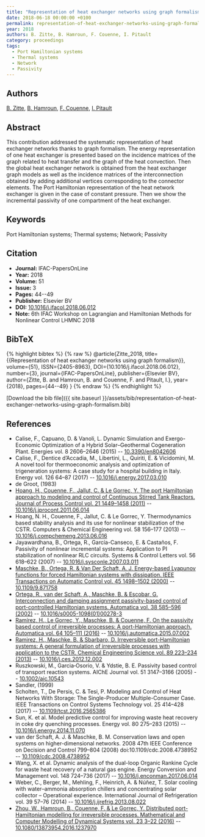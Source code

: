 ```yaml
---
title: "Representation of heat exchanger networks using graph formalism"
date: 2018-06-18 00:00:00 +0100
permalink: representation-of-heat-exchanger-networks-using-graph-formalism
year: 2018
authors: B. Zitte, B. Hamroun, F. Couenne, I. Pitault
category: proceedings
tags:
  - Port Hamiltonian systems
  - Thermal systems
  - Network
  - Passivity
---
```

 
## Authors
[B. Zitte](authors/b-zitte), [B. Hamroun](authors/boussad-hamroun), [F. Couenne](authors/francoise-couenne), [I. Pitault](authors/isabelle-pitault)
 
## Abstract
This contribution addressed the systematic representation of heat exchanger networks thanks to graph formalism. The energy representation of one heat exchanger is presented based on the incidence matrices of the graph related to heat transfer and the graph of the heat convection. Then the global heat exchanger network is obtained from the heat exchanger graph models as well as the incidence matrices of the interconnection obtained by adding additional vertices corresponding to the connector elements. The Port Hamiltonian representation of the heat network exchanger is given in the case of constant pressure. Then we show the incremental passivity of one compartment of the heat exchanger.
 
## Keywords
Port Hamiltonian systems; Thermal systems; Network; Passivity
 
## Citation
- **Journal:** IFAC-PapersOnLine
- **Year:** 2018
- **Volume:** 51
- **Issue:** 3
- **Pages:** 44--49
- **Publisher:** Elsevier BV
- **DOI:** [10.1016/j.ifacol.2018.06.012](https://doi.org/10.1016/j.ifacol.2018.06.012)
- **Note:** 6th IFAC Workshop on Lagrangian and Hamiltonian Methods for Nonlinear Control LHMNC 2018
 
## BibTeX
{% highlight bibtex %}
{% raw %}
@article{Zitte_2018,
  title={{Representation of heat exchanger networks using graph formalism}},
  volume={51},
  ISSN={2405-8963},
  DOI={10.1016/j.ifacol.2018.06.012},
  number={3},
  journal={IFAC-PapersOnLine},
  publisher={Elsevier BV},
  author={Zitte, B. and Hamroun, B. and Couenne, F. and Pitault, I.},
  year={2018},
  pages={44--49}
}
{% endraw %}
{% endhighlight %}
 
[Download the bib file]({{ site.baseurl }}/assets/bib/representation-of-heat-exchanger-networks-using-graph-formalism.bib)
 
## References
- Calise, F., Capuano, D. & Vanoli, L. Dynamic Simulation and Exergo-Economic Optimization of  a Hybrid Solar–Geothermal Cogeneration Plant. Energies vol. 8 2606–2646 (2015) -- [10.3390/en8042606](https://doi.org/10.3390/en8042606)
- Calise, F., Dentice d’Accadia, M., Libertini, L., Quiriti, E. & Vicidomini, M. A novel tool for thermoeconomic analysis and optimization of trigeneration systems: A case study for a hospital building in Italy. Energy vol. 126 64–87 (2017) -- [10.1016/j.energy.2017.03.010](https://doi.org/10.1016/j.energy.2017.03.010)
- de Groot, (1983)
- [Hoang, H., Couenne, F., Jallut, C. & Le Gorrec, Y. The port Hamiltonian approach to modeling and control of Continuous Stirred Tank Reactors. Journal of Process Control vol. 21 1449–1458 (2011)](the-port-hamiltonian-approach-to-modeling-and-control-of-continuous-stirred-tank-reactors) -- [10.1016/j.jprocont.2011.06.014](https://doi.org/10.1016/j.jprocont.2011.06.014)
- Hoang, N. H., Couenne, F., Jallut, C. & Le Gorrec, Y. Thermodynamics based stability analysis and its use for nonlinear stabilization of the CSTR. Computers &amp; Chemical Engineering vol. 58 156–177 (2013) -- [10.1016/j.compchemeng.2013.06.016](https://doi.org/10.1016/j.compchemeng.2013.06.016)
- Jayawardhana, B., Ortega, R., García-Canseco, E. & Castaños, F. Passivity of nonlinear incremental systems: Application to PI stabilization of nonlinear RLC circuits. Systems &amp; Control Letters vol. 56 618–622 (2007) -- [10.1016/j.sysconle.2007.03.011](https://doi.org/10.1016/j.sysconle.2007.03.011)
- [Maschke, B., Ortega, R. & Van Der Schaft, A. J. Energy-based Lyapunov functions for forced Hamiltonian systems with dissipation. IEEE Transactions on Automatic Control vol. 45 1498–1502 (2000)](energy-based-lyapunov-functions-for-forced-hamiltonian-systems-with-dissipation) -- [10.1109/9.871758](https://doi.org/10.1109/9.871758)
- [Ortega, R., van der Schaft, A., Maschke, B. & Escobar, G. Interconnection and damping assignment passivity-based control of port-controlled Hamiltonian systems. Automatica vol. 38 585–596 (2002)](interconnection-and-damping-assignment-passivity-based-control-of-port-controlled-hamiltonian-systems) -- [10.1016/s0005-1098(01)00278-3](https://doi.org/10.1016/s0005-1098(01)00278-3)
- [Ramírez, H., Le Gorrec, Y., Maschke, B. & Couenne, F. On the passivity based control of irreversible processes: A port-Hamiltonian approach. Automatica vol. 64 105–111 (2016)](on-the-passivity-based-control-of-irreversible-processes-a-port-hamiltonian-approach) -- [10.1016/j.automatica.2015.07.002](https://doi.org/10.1016/j.automatica.2015.07.002)
- [Ramirez, H., Maschke, B. & Sbarbaro, D. Irreversible port-Hamiltonian systems: A general formulation of irreversible processes with application to the CSTR. Chemical Engineering Science vol. 89 223–234 (2013)](irreversible-port-hamiltonian-systems-a-general-formulation-of-irreversible-processes-with-application-to-the-cstr) -- [10.1016/j.ces.2012.12.002](https://doi.org/10.1016/j.ces.2012.12.002)
- Ruszkowski, M., Garcia‐Osorio, V. & Ydstie, B. E. Passivity based control of transport reaction systems. AIChE Journal vol. 51 3147–3166 (2005) -- [10.1002/aic.10543](https://doi.org/10.1002/aic.10543)
- Sandler, (1999)
- Scholten, T., De Persis, C. & Tesi, P. Modeling and Control of Heat Networks With Storage: The Single-Producer Multiple-Consumer Case. IEEE Transactions on Control Systems Technology vol. 25 414–428 (2017) -- [10.1109/tcst.2016.2565386](https://doi.org/10.1109/tcst.2016.2565386)
- Sun, K. et al. Model predictive control for improving waste heat recovery in coke dry quenching processes. Energy vol. 80 275–283 (2015) -- [10.1016/j.energy.2014.11.070](https://doi.org/10.1016/j.energy.2014.11.070)
- van der Schaft, A. J. & Maschke, B. M. Conservation laws and open systems on higher-dimensional networks. 2008 47th IEEE Conference on Decision and Control 799–804 (2008) doi:10.1109/cdc.2008.4738952 -- [10.1109/cdc.2008.4738952](https://doi.org/10.1109/cdc.2008.4738952)
- Wang, X. et al. Dynamic analysis of the dual-loop Organic Rankine Cycle for waste heat recovery of a natural gas engine. Energy Conversion and Management vol. 148 724–736 (2017) -- [10.1016/j.enconman.2017.06.014](https://doi.org/10.1016/j.enconman.2017.06.014)
- Weber, C., Berger, M., Mehling, F., Heinrich, A. & Núñez, T. Solar cooling with water–ammonia absorption chillers and concentrating solar collector – Operational experience. International Journal of Refrigeration vol. 39 57–76 (2014) -- [10.1016/j.ijrefrig.2013.08.022](https://doi.org/10.1016/j.ijrefrig.2013.08.022)
- [Zhou, W., Hamroun, B., Couenne, F. & Le Gorrec, Y. Distributed port-Hamiltonian modelling for irreversible processes. Mathematical and Computer Modelling of Dynamical Systems vol. 23 3–22 (2016)](distributed-port-hamiltonian-modelling-for-irreversible-processes) -- [10.1080/13873954.2016.1237970](https://doi.org/10.1080/13873954.2016.1237970)

